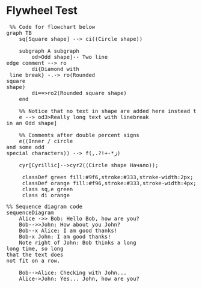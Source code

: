 
# Flywheel Test

<style>
    .mermaid {
        width: 100%;
        max-width: 100%;
    }
</style>

<script type="module">
    import mermaid from 'https://cdn.jsdelivr.net/npm/mermaid/dist/mermaid.esm.min.mjs';
</script>

<script>
    mermaid.initialize({
        flowchart: {
            useMaxWidth: true,
        },
        theme: 'default'
    });
</script>

<!-- use the space below to define your chart -->
<pre class="mermaid">
 %% Code for flowchart below
graph TB
    sq[Square shape] --> ci((Circle shape))

    subgraph A subgraph
        od>Odd shape]-- Two line<br>edge comment --> ro
        di{Diamond with <br/> line break} -.-> ro(Rounded<br>square<br>shape)
        di==>ro2(Rounded square shape)
    end

    %% Notice that no text in shape are added here instead that is appended further down
    e --> od3>Really long text with linebreak<br>in an Odd shape]

    %% Comments after double percent signs
    e((Inner / circle<br>and some odd <br>special characters)) --> f(,.?!+-*ز)

    cyr[Cyrillic]-->cyr2((Circle shape Начало));

     classDef green fill:#9f6,stroke:#333,stroke-width:2px;
     classDef orange fill:#f96,stroke:#333,stroke-width:4px;
     class sq,e green
     class di orange
</pre>

<pre class="mermaid">
%% Sequence diagram code
sequenceDiagram
    Alice ->> Bob: Hello Bob, how are you?
    Bob-->>John: How about you John?
    Bob--x Alice: I am good thanks!
    Bob-x John: I am good thanks!
    Note right of John: Bob thinks a long<br/>long time, so long<br/>that the text does<br/>not fit on a row.

    Bob-->Alice: Checking with John...
    Alice->John: Yes... John, how are you?
</pre>

<div id="katex1"></div>
<div id="katex2"></div>
  
<pre class="mermaid">
  
 
</pre>



<pre class="mermaid"></pre>


<!-- mermaid output below -->
<pre class="mermaid" id="mermaidChart0">
  <svg>
        Chart ends up here
    </svg>
</pre>
  
  

<!-- mermaid script implementation below -->
<script src="mermaid.min.js"></script>

<script>
        var config = {
            startOnLoad:true,
            flowchart:{
                    useMaxWidth:false,
                    htmlLabels:true
            }
        };
        mermaid.initialize(config);
    </script>



<!-- mermaidAPI script implementation below -->
<script src="mermaidAPI.min.js"></script>

<script>
  var apiConfig = {
            startOnLoad:true,
            flowchart:{
                    useMaxWidth:false,
                    htmlLabels:true
            }
        };
    mermaidAPI.initialize(apiConfig);
    $(function(){
    // Example of using the API
        var element = document.querySelector("#graphDiv");

        var insertSvg = function(svgCode, bindFunctions){
            element.innerHTML = svgCode;
        };

        var graphDefinition = 'graph TB\na-->b';
        var graph = mermaidAPI.render('graphDiv', graphDefinition, insertSvg);
    });
</script>

